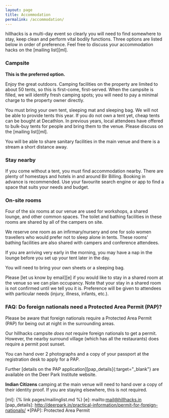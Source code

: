 ```yaml
---
layout: page
title: Accommodation
permalink: /accommodation/
---
```


hillhacks is a multi-day event so clearly you will need to find somewhere to
stay, keep clean and perform vital bodily functions.  Three options are listed
below in order of preference.  Feel free to discuss your accommodation hacks on
the [mailing list][ml].


### Campsite

**This is the preferred option.**

Enjoy the great outdoors.  Camping facilities on the property are limited to
about 50 tents, so this is first-come, first-served.  When the campsite is
filled, we will identify fresh camping spots; you will need to pay a minimal
charge to the property owner directly.

You must bring your own tent, sleeping mat and sleeping bag.  We will not be
able to provide tents this year.  If you do not own a tent yet, cheap tents can
be bought at Decathlon.  In previous years, local attendees have offered to
bulk-buy tents for people and bring them to the venue.  Please discuss on the
[mailing list][ml].

You will be able to share sanitary facilities in the main venue and there is a
stream a short distance away.

### Stay nearby

If you come without a tent, you must find accommodation nearby.  There are
plenty of homestays and hotels in and around Bir Billing.  Booking in advance is
recommended.  Use your favourite search engine or app to find a space that suits
your needs and budget.


### On-site rooms

Four of the six rooms at our venue are used for workshops, a shared lounge, and
other common spaces.  The toilet and bathing facilities in these rooms are
shared by all of the campers on site.

We reserve one room as an infirmary/nursery and one for solo women travellers
who would prefer not to sleep alone in tents.  These rooms' bathing facilities
are also shared with campers and conference attendees.

If you are arriving very early in the morning, you may have a nap in the lounge
before you set up your tent later in the day.

You will need to bring your own sheets or a sleeping bag.

Please [let us know by email][e] if you would like to stay in a shared room at
the venue so we can plan occupancy.  Note that your stay in a shared room is not
confirmed until we tell you it is.  Preference will be given to attendees with
particular needs (injury, illness, infants, etc.).

### FAQ: Do foreign nationals need a Protected Area Permit (PAP)?

Please be aware that foreign nationals require a Protected Area Permit (PAP) for being out at night in the surrounding areas.

Our hillhacks campsite _does not_ require foreign nationals to get a permit.
However, the nearby surround village (which has all the restaurants) does require a permit post sunset.

You can hand over 2 photographs and a copy of your passport at the registration desk to apply for a PAP. 

Further [details on the PAP application][pap_details]{:target="_blank"}
are available on the Deer Park Institute website. 

**Indian Citizens** camping at the main venue will need to hand over a copy of their identity proof. If you are staying elsewhere, this is not required.

[ml]: {% link pages/mailinglist.md %}
[e]: mailto:mail@hillhacks.in
[pap_details]: http://deerpark.in/practical-information/permit-for-foreign-nationals/
*[PAP]: Protected Area Permit
